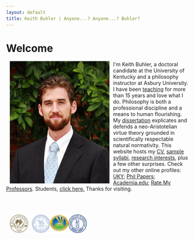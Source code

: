 ```yaml
---
layout: default
title: Keith Buhler | Anyone...? Anyone...? Buhler? 
--- 
```


# Welcome

<img src="/img/keithbuhler-golden.png" alt="Keith Buhler" hspace="10px" align="left">  

I'm Keith Buhler, a doctoral candidate at the University of Kentucky and a philosophy instructor at Asbury University. I have been [teaching](/teaching) for more than 15 years and love what I do. Philosophy is both a professional discipline and a means to human flourishing. My [dissertation](/research) explicates and defends a neo-Aristotelian virtue theory grounded in scientifically respectable natural normativity. This website hosts my [CV](/Buhler-CV), [sample syllabi](/teaching), [research interests](/research), plus a few other surprises. Check out my other online profiles: [UKY](https://philosophy.as.uky.edu/users/kebu226);  [Phil Papers](http://philpapers.org/profile/47267); [Academia.edu](https://uky.academia.edu/KeithBuhler); [Rate My Professors](http://www.ratemyprofessors.com/ShowRatings.jsp?tid=1822771). Students, [click here.](/philosophy) Thanks for visiting.


<br>
<br>

<img src="/img/seal-biola.png" alt="Biola" height="50" align="left" hspace="10px" width="50"> &nbsp;&nbsp;&nbsp; <img src="/img/seal-thi.png" alt="Torrey Honors" height="50" width="50" align="left"> &nbsp;&nbsp;&nbsp; <img src="/img/seal-balamand.png" alt="Balamand" height="50" width="50" align="left">  &nbsp;&nbsp;&nbsp; <img src="/img/seal-uk.png" alt="Kentucky" height="50" width="50" align="left">  

<br>
